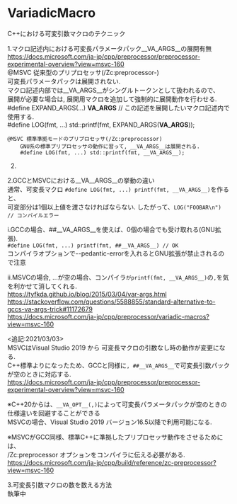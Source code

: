 # VariadicMacro
C++における可変引数マクロのテクニック  

1.マクロ記述内における可変長パラメータパック__VA_ARGS__の展開有無  
https://docs.microsoft.com/ja-jp/cpp/preprocessor/preprocessor-experimental-overview?view=msvc-160  
    @MSVC 従来型のプリプロセッサ(/Zc:preprocessor-)  
        可変長パラメータパックは展開されない.  
        マクロ記述内部では__VA_ARGS__がシングルトークンとして扱われるので、  
        展開が必要な場合は, 展開用マクロを追加して強制的に展開動作を行わせる.  
        #define EXPAND_ARGS(...) __VA_ARGS__ // この記述を展開したいマクロ記述内で使用する.  
        #define LOG(fmt, ...) std::printf(fmt, EXPAND_ARGS(__VA_ARGS__));  
        
    @MSVC 標準準拠モードのプリプロセッサ(/Zc:preprocessor)  
        GNU系の標準プリプロセッサの動作に習って, __VA_ARGS__は展開される.  
        #define LOG(fmt, ...) std::printf(fmt, __VA_ARGS__);  
        

2. 


2.GCCとMSVCにおける\__VA__ARGS__の挙動の違い</br>
通常、可変長マクロ `#define LOG(fmt, ...) printf(fmt, __VA_ARGS__)`を作ると、</br>
可変部分は1個以上値を渡さなければならない. したがって、`LOG("FOOBAR\n") // コンパイルエラー`</br>

i.GCCの場合、##\__VA_ARGS__を使えば、0個の場合でも受け取れる(GNU拡張).</br>
`#define LOG(fmt, ...) printf(fmt, ##__VA_ARGS__) // OK`</br>
コンパイラオプションで--pedantic-errorを入れるとGNU拡張が禁止されるので注意</br>

ii.MSVCの場合, ...が空の場合、コンパイラ`がprintf(fmt, __VA_ARGS__)`の`,`を気を利かせて消してくれる.</br>
https://tyfkda.github.io/blog/2015/03/04/var-args.html</br>
https://stackoverflow.com/questions/5588855/standard-alternative-to-gccs-va-args-trick#11172679</br>
https://docs.microsoft.com/ja-jp/cpp/preprocessor/variadic-macros?view=msvc-160</br>

<追記:2021/03/03> </br>
MSVCはVisual Studio 2019 から 可変長マクロの引数なし時の動作が変更になる. </br>
C++標準よりになったため、GCCと同様に`, ##__VA_ARGS__`で可変長引数パックが空のときに対応する. </br>
https://docs.microsoft.com/ja-jp/cpp/preprocessor/preprocessor-experimental-overview?view=msvc-160</br>

※C++20からは、`__VA_OPT__(,)`によって可変長パラメータパックが空のときの仕様違いを回避することができる</br>
MSVCの場合、Visual Studio 2019 バージョン16.5以降で利用可能になる. </br>

※MSVCがGCC同様、標準C++に準拠したプリプロセッサ動作をさせるためには、</br>
/Zc:preprocessor オプションをコンパイラに伝える必要がある. </br>
https://docs.microsoft.com/ja-jp/cpp/build/reference/zc-preprocessor?view=msvc-160</br>


3.可変長引数マクロの数を数える方法</br> 
執筆中</br>
